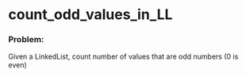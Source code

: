 # count_odd_values_in_LL

### Problem:
Given a LinkedList, count number of values that are odd numbers (0 is even)
